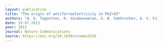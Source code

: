 ```yaml
---
layout: publication
title: "The origin of antiferroelectricity in PbZrO3"
authors: "A. K. Tagantsev, K. Vaideeswaran, S. B. Vakhrushev, A. V. Filimonov, R. G. Burkovsky, A. Shaganov, D. Andronikova, A. I. Rudskoy, A. Q. R. Baron, H. Uchiyama, D. Chernyshov, A. Bosak, Z. Ujma, K. Roleder, A. Majchrowski, J.-H. Ko & N. Setter"
date: 29.07.2013
year: 2013
journal: Nature Communications
source: https://doi.org/10.1038/ncomms3229
---
```

